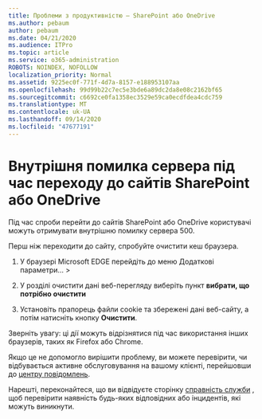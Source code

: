 ```yaml
---
title: Проблеми з продуктивністю – SharePoint або OneDrive
ms.author: pebaum
author: pebaum
ms.date: 04/21/2020
ms.audience: ITPro
ms.topic: article
ms.service: o365-administration
ROBOTS: NOINDEX, NOFOLLOW
localization_priority: Normal
ms.assetid: 9225ec0f-771f-4d7a-8157-e188953107aa
ms.openlocfilehash: 99d99b22c7ec5e3bde6a89dc2da8e08c2162bf65
ms.sourcegitcommit: c6692ce0fa1358ec3529e59ca0ecdfdea4cdc759
ms.translationtype: MT
ms.contentlocale: uk-UA
ms.lasthandoff: 09/14/2020
ms.locfileid: "47677191"
---
```

# <a name="internal-server-error-when-navigating-to-sharepoint-or-onedrive-sites"></a>Внутрішня помилка сервера під час переходу до сайтів SharePoint або OneDrive

Під час спроби перейти до сайтів SharePoint або OneDrive користувачі можуть отримувати внутрішню помилку сервера 500. 

Перш ніж переходити до сайту, спробуйте очистити кеш браузера.


1. У браузері Microsoft EDGE перейдіть до меню Додаткові параметри... >

2. У розділі очистити дані веб-перегляду виберіть пункт **вибрати, що потрібно очистити**

3. Установіть прапорець файли cookie та збережені дані веб-сайту, а потім натисніть кнопку **Очистити**.

Зверніть увагу: ці дії можуть відрізнятися під час використання інших браузерів, таких як Firefox або Chrome.

Якщо це не допомогло вирішити проблему, ви можете перевірити, чи відбувається активне обслуговування на вашому клієнті, перейшовши до [центру повідомлень](https://portal.office.com/adminportal/home#/MessageCenter).

Нарешті, переконайтеся, що ви відвідуєте сторінку [справність служби](https://portal.office.com/adminportal/home#/servicehealth) , щоб перевірити наявність будь-яких відповідних або інцидентів, які можуть виникнути.


